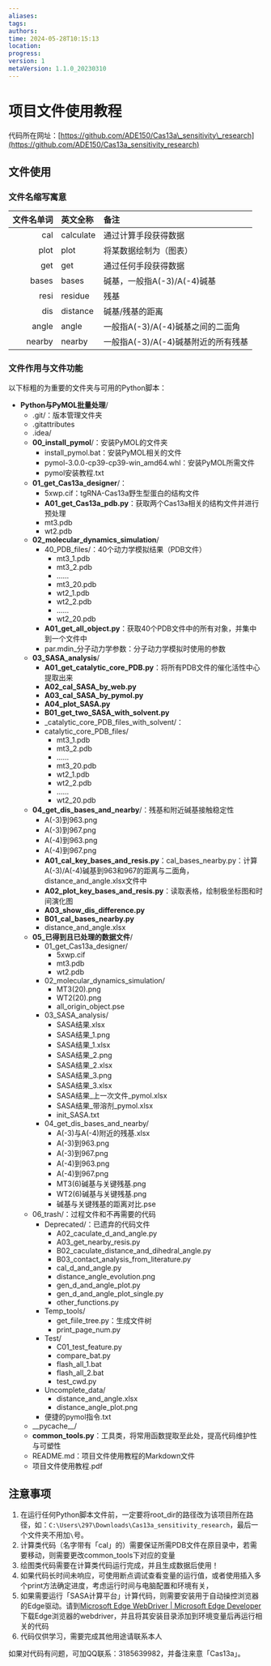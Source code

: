 ```yaml
---
aliases: 
tags: 
authors: 
time: 2024-05-28T10:15:13
location: 
progress: 
version: 1
metaVersion: 1.1.0_20230310
---
```


# 项目文件使用教程

代码所在网址：[https://github.com/ADE150/Cas13a\_sensitivity\_research](https://github.com/ADE150/Cas13a_sensitivity_research)

## 文件使用

### 文件名缩写寓意

| 文件名单词 | 英文全称  | 备注                                |
| ---------: | :-------- | :---------------------------------- |
|        cal | calculate | 通过计算手段获得数据                |
|       plot | plot      | 将某数据绘制为（图表）              |
|        get | get       | 通过任何手段获得数据                |
|      bases | bases     | 碱基，一般指A(-3)/A(-4)碱基         |
|       resi | residue   | 残基                                |
|        dis | distance  | 碱基/残基的距离                     |
|      angle | angle     | 一般指A(-3)/A(-4)碱基之间的二面角   |
|     nearby | nearby    | 一般指A(-3)/A(-4)碱基附近的所有残基 |

### 文件作用与文件功能

以下标粗的为重要的文件夹与可用的Python脚本：

- **Python与PyMOL批量处理**/
    - .git/：版本管理文件夹
    - .gitattributes
    - .idea/
    - **00_install_pymol**/：安装PyMOL的文件夹
        - install_pymol.bat：安装PyMOL相关的文件
        - pymol-3.0.0-cp39-cp39-win_amd64.whl：安装PyMOL所需文件
        - pymol安装教程.txt
    - **01_get_Cas13a_designer**/：
        - 5xwp.cif：tgRNA-Cas13a野生型蛋白的结构文件
        - **A01_get_Cas13a_pdb.py**：获取两个Cas13a相关的结构文件并进行预处理
        - mt3.pdb
        - wt2.pdb
    - **02_molecular_dynamics_simulation**/
        - 40_PDB_files/：40个动力学模拟结果（PDB文件）
            - mt3_1.pdb
            - mt3_2.pdb
            - ……
            - mt3_20.pdb
            - wt2_1.pdb
            - wt2_2.pdb
            - ……
            - wt2_20.pdb
        - **A01_get_all_object.py**：获取40个PDB文件中的所有对象，并集中到一个文件中
        - par.mdin_分子动力学参数：分子动力学模拟时使用的参数
    - **03_SASA_analysis**/
        - **A01_get_catalytic_core_PDB.py**：将所有PDB文件的催化活性中心提取出来
        - **A02_cal_SASA_by_web.py**
        - **A03_cal_SASA_by_pymol.py**
        - **A04_plot_SASA.py**
        - **B01_get_two_SASA_with_solvent.py**
        - \_catalytic_core_PDB_files_with_solvent/：
        - catalytic_core_PDB_files/
            - mt3_1.pdb
            - mt3_2.pdb
            - ……
            - mt3_20.pdb
            - wt2_1.pdb
            - wt2_2.pdb
            - ……
            - wt2_20.pdb
    - **04_get_dis_bases_and_nearby**/：残基和附近碱基接触稳定性
        - A(-3)到963.png
        - A(-3)到967.png
        - A(-4)到963.png
        - A(-4)到967.png
        - **A01_cal_key_bases_and_resis.py**：cal_bases_nearby.py：计算A(-3)/A(-4)碱基到963和967的距离与二面角，distance_and_angle.xlsx文件中
        - **A02_plot_key_bases_and_resis.py**：读取表格，绘制极坐标图和时间演化图
        - **A03_show_dis_difference.py**
        - **B01_cal_bases_nearby.py**
        - distance_and_angle.xlsx
    - **05_已得到且已处理的数据文件**/
        - 01_get_Cas13a_designer/
            - 5xwp.cif
            - mt3.pdb
            - wt2.pdb
        - 02_molecular_dynamics_simulation/
            - MT3(20).png
            - WT2(20).png
            - all_origin_object.pse
        - 03_SASA_analysis/
            - SASA结果.xlsx
            - SASA结果_1.png
            - SASA结果_1.xlsx
            - SASA结果_2.png
            - SASA结果_2.xlsx
            - SASA结果_3.png
            - SASA结果_3.xlsx
            - SASA结果_上一次文件_pymol.xlsx
            - SASA结果_带溶剂_pymol.xlsx
            - init_SASA.txt
        - 04_get_dis_bases_and_nearby/
            - A(-3)与A(-4)附近的残基.xlsx
            - A(-3)到963.png
            - A(-3)到967.png
            - A(-4)到963.png
            - A(-4)到967.png
            - MT3(6)碱基与关键残基.png
            - WT2(6)碱基与关键残基.png
            - 碱基与关键残基的距离对比.pse
    - 06_trash/：过程文件和不再需要的代码
        - Deprecated/：已遗弃的代码文件
            - A02_caculate_d_and_angle.py
            - A03_get_nearby_resis.py
            - B02_caculate_distance_and_dihedral_angle.py
            - B03_contact_analysis_from_literature.py
            - cal_d_and_angle.py
            - distance_angle_evolution.png
            - gen_d_and_angle_plot.py
            - gen_d_and_angle_plot_single.py
            - other_functions.py
        - Temp_tools/
            - get_fiile_tree.py：生成文件树
            - print_page_num.py
        - Test/
            - C01_test_feature.py
            - compare_bat.py
            - flash_all_1.bat
            - flash_all_2.bat
            - test_cwd.py
        - Uncomplete_data/
            - distance_and_angle.xlsx
            - distance_angle_plot.png
        - 便捷的pymol指令.txt
    - \_\_pycache\_\_/
    - **common_tools.py**：工具类，将常用函数提取至此处，提高代码维护性与可塑性
    - README.md：项目文件使用教程的Markdown文件
    - 项目文件使用教程.pdf

## 注意事项

1. 在运行任何Python脚本文件前，一定要将root_dir的路径改为该项目所在路径，如：`C:\Users\297\Downloads\Cas13a_sensitivity_research`，最后一个文件夹不用加`\`号。
2. 计算类代码（名字带有「cal」的）需要保证所需PDB文件在原目录中，若需要移动，则需要更改common_tools下对应的变量
3. 绘图类代码需要在计算类代码运行完成，并且生成数据后使用！
4. 如果代码长时间未响应，可使用断点调试查看变量的运行值，或者使用插入多个print方法确定进度，考虑运行时间与电脑配置和环境有关，
5. 如果需要运行「SASA计算平台」计算代码，则需要安装用于自动操控浏览器的Edge驱动。请到[Microsoft Edge WebDriver | Microsoft Edge Developer](https://developer.microsoft.com/en-us/microsoft-edge/tools/webdriver/?form=MA13LH#downloads)下载Edge浏览器的webdriver，并且将其安装目录添加到环境变量后再运行相关的代码
6. 代码仅供学习，需要完成其他用途请联系本人

如果对代码有问题，可加QQ联系：3185639982，并备注来意「Cas13a」。







